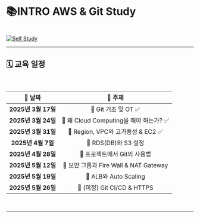 # 📚INTRO AWS & Git Study

<br> <a href="https://www.notion.so/AWS-Git-183ec6997d728181a374fb3fca6c5072" target="_blank">
    <img src="https://img.shields.io/badge/📖%20AWS%20&%20Git%20STUDY-Click%20Here-blue?style=for-the-badge&logo=notion" alt="Self Study">
    </a>


<hr>

## 🗓️ 교육 일정  

<br>  

|        📅 날짜        |                   📌 주제                    |  
|:------------------:|:----------------------------------:|  
|  **2025년 3월 17일**  |   🔹 Git 기초 및 OT   ✅                |  
|  **2025년 3월 24일**  |   🔹 왜 Cloud Computing을 해야 하는가? ✅  |  
|  **2025년 3월 31일**  |   🔹 Region, VPC와 고가용성 & EC2 ✅     |  
|  **2025년 4월 7일**   |   🔹 RDS(DB)와 S3 설정               |  
|  **2025년 4월 28일**  |   🔹 프로젝트에서 Git의 사용법         |  
|  **2025년 5월 12일**  |   🔹 보안 그룹과 Fire Wall & NAT Gateway  |  
|  **2025년 5월 19일**  |   🔹 ALB와 Auto Scaling             |  
|  **2025년 5월 26일**  |   🔹 (미정) Git CI/CD & HTTPS        |  

<br>  

---

